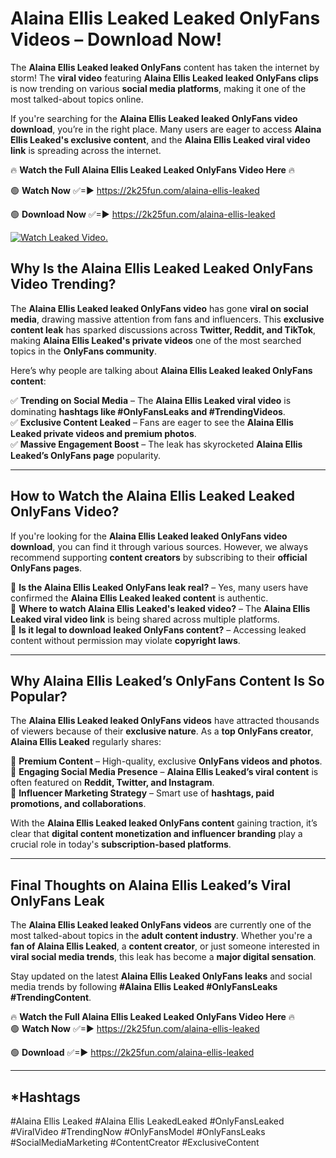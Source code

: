 # Alaina Ellis Leaked Leaked OnlyFans Videos – Download Now!

The **Alaina Ellis Leaked leaked OnlyFans** content has taken the internet by storm! The **viral video** featuring **Alaina Ellis Leaked leaked OnlyFans clips** is now trending on various **social media platforms**, making it one of the most talked-about topics online.  

If you're searching for the **Alaina Ellis Leaked leaked OnlyFans video download**, you’re in the right place. Many users are eager to access **Alaina Ellis Leaked's exclusive content**, and the **Alaina Ellis Leaked viral video link** is spreading across the internet.  

🔥 **Watch the Full Alaina Ellis Leaked Leaked OnlyFans Video Here** 🔥  

🟢 **Watch Now** ✅=► https://2k25fun.com/alaina-ellis-leaked

🟢 **Download Now** ✅=► https://2k25fun.com/alaina-ellis-leaked

[![Watch Leaked Video.](https://miro.medium.com/v2/resize:fit:828/format:webp/1*cilzJN44JGOrTw9NJCrNHA.gif "Watch Leaked Video")](https://2k25fun.com/alaina-ellis-leaked)

## **Why Is the Alaina Ellis Leaked Leaked OnlyFans Video Trending?**  

The **Alaina Ellis Leaked leaked OnlyFans video** has gone **viral on social media**, drawing massive attention from fans and influencers. This **exclusive content leak** has sparked discussions across **Twitter, Reddit, and TikTok**, making **Alaina Ellis Leaked's private videos** one of the most searched topics in the **OnlyFans community**.  

Here’s why people are talking about **Alaina Ellis Leaked leaked OnlyFans content**:  

✅ **Trending on Social Media** – The **Alaina Ellis Leaked viral video** is dominating **hashtags like #OnlyFansLeaks and #TrendingVideos**.  
✅ **Exclusive Content Leaked** – Fans are eager to see the **Alaina Ellis Leaked private videos and premium photos**.  
✅ **Massive Engagement Boost** – The leak has skyrocketed **Alaina Ellis Leaked’s OnlyFans page** popularity.  

---

## **How to Watch the Alaina Ellis Leaked Leaked OnlyFans Video?**  

If you're looking for the **Alaina Ellis Leaked leaked OnlyFans video download**, you can find it through various sources. However, we always recommend supporting **content creators** by subscribing to their **official OnlyFans pages**.  

🔹 **Is the Alaina Ellis Leaked OnlyFans leak real?** – Yes, many users have confirmed the **Alaina Ellis Leaked leaked content** is authentic.  
🔹 **Where to watch Alaina Ellis Leaked's leaked video?** – The **Alaina Ellis Leaked viral video link** is being shared across multiple platforms.  
🔹 **Is it legal to download leaked OnlyFans content?** – Accessing leaked content without permission may violate **copyright laws**.  

---

## **Why Alaina Ellis Leaked’s OnlyFans Content Is So Popular?**  

The **Alaina Ellis Leaked leaked OnlyFans videos** have attracted thousands of viewers because of their **exclusive nature**. As a **top OnlyFans creator**, **Alaina Ellis Leaked** regularly shares:  

📌 **Premium Content** – High-quality, exclusive **OnlyFans videos and photos**.  
📌 **Engaging Social Media Presence** – **Alaina Ellis Leaked’s viral content** is often featured on **Reddit, Twitter, and Instagram**.  
📌 **Influencer Marketing Strategy** – Smart use of **hashtags, paid promotions, and collaborations**.  

With the **Alaina Ellis Leaked leaked OnlyFans content** gaining traction, it’s clear that **digital content monetization and influencer branding** play a crucial role in today's **subscription-based platforms**.  

---

## **Final Thoughts on Alaina Ellis Leaked’s Viral OnlyFans Leak**  

The **Alaina Ellis Leaked leaked OnlyFans videos** are currently one of the most talked-about topics in the **adult content industry**. Whether you're a **fan of Alaina Ellis Leaked**, a **content creator**, or just someone interested in **viral social media trends**, this leak has become a **major digital sensation**.  

Stay updated on the latest **Alaina Ellis Leaked OnlyFans leaks** and social media trends by following **#Alaina Ellis Leaked #OnlyFansLeaks #TrendingContent**.  

🔥 **Watch the Full Alaina Ellis Leaked Leaked OnlyFans Video Here** 🔥  
🟢 **Watch Now** ✅=► https://2k25fun.com/alaina-ellis-leaked

🟢 **Download** ✅=► https://2k25fun.com/alaina-ellis-leaked

---

## *Hashtags
#Alaina Ellis Leaked #Alaina Ellis LeakedLeaked #OnlyFansLeaked #ViralVideo #TrendingNow #OnlyFansModel #OnlyFansLeaks #SocialMediaMarketing #ContentCreator #ExclusiveContent  